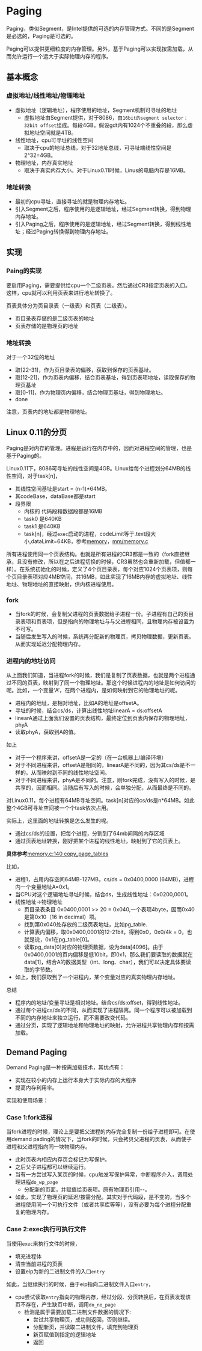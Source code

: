 # Paging
Paging，类似Segment，是Intel提供的可选的内存管理方式。不同的是Segment是必选的，Paging是可选的。

Paging可以提供更细粒度的内存管理。另外，基于Paging可以实现按需加载，从而允许运行一个远大于实际物理内存的程序。

## 基本概念

### 虚拟地址/线性地址/物理地址
- 虚拟地址（逻辑地址），程序使用的地址，Segment机制可寻址的地址
    - 虚拟地址由Segment提供，对于8086，由`16bit的segment selector：32bit offset`组成。每段4GB。假设gdt内有1024个不重叠的段，那么虚拟地址空间就是4TB。
- 线性地址，cpu可寻址的线性空间
    - 取决于cpu的地址总线，对于32地址总线，可寻址端线性空间是2^32=4GB。
- 物理地址，内存真实地址
    - 取决于真实内存大小。对于Linux0.11时候，Linus的电脑内存是16MB。

### 地址转换
- 最初的cpu寻址，直接寻址的就是物理内存地址。
- 引入Segment之后，程序使用的是逻辑地址，经过Segment转换，得到物理内存地址。
- 引入Paging之后，程序使用的是逻辑地址，经过Segment转换，得到线性地址；经过Paging转换得到物理内存地址。

## 实现

### Paing的实现
要启用Paging，需要提供给cpu一个二级页表。然后通过CR3指定页表的入口。这样，cpu就可以利用页表来进行地址转换了。

页表具体分为页目录表（一级表）和页表（二级表）。
- 页目录表存储的是二级页表的地址
- 页表存储的是物理页的地址

### 地址转换
对于一个32位的地址
- 取[22-31]，作为页目录表的偏移，获取到保存的页表基址。
- 取[12-21]，作为页表内偏移，结合页表基址，得到页表项地址，读取保存的物理页基址
- 取[0-11]，作为物理页内偏移，结合物理页基址，得到物理地址。
- done

注意，页表内的地址都是物理地址。


## Linux 0.11的分页
Paging是对内存的管理。进程是运行在内存中的，因而对进程空间的管理，也是基于Paging的。

Linux0.11下，8086可寻址的线性空间是4GB。Linux给每个进程划分64MB的线性空间，对于task[n]，
- 其线性空间基址是start = (n-1)*64MB。
- 其codeBase，dataBase都是start
- 段界限
    - 内核的 代码段和数据段都是16MB
    - task0 是640KB
    - task1 是640KB
    - task[n]，经过`exec`启动的进程，codeLimit等于.text段大小,dataLimit=64KB，参考[memory](memory.lux.md)，[mm/memory.c](mm/memory.c)

所有进程使用同一个页表结构。也就是所有进程的CR3都是一致的（fork直接继承，且没有修改，所以在之后进程切换的时候，CR3虽然也会重新加载，但值都一样）。在系统初始化的时候，定义了4个页目录表，每个对应1024个页表项，则每个页目录表项对应4MB空间，共16MB，如此实现了16MB内存的虚拟地址、线性地址、物理地址的直接映射，供内核进程使用。


### fork
- 当fork的时候，会复制父进程的页表数据给子进程一份。子进程有自己的页目录表项和页表项，但是指向的物理地址与与父进程相同，且物理内存被设置为不可写。
- 当随后发生写入的时候，系统再分配新的物理页，拷贝物理数据，更新页表。从而实现延迟分配物理内存。

### 进程内的地址访问
从上面我们知道，当进程fork的时候，我们是复制了页表数据，也就是两个进程通过不同的页表，映射到了同一个物理地址。那这个时候进程内的地址是如何访问的呢。比如，一个变量‘A’，在两个进程内，是如何映射到它的物理地址的呢。

- 进程内的地址，是相对地址，比如A的地址是offsetA。
- 寻址的时候，结合cs/ds，计算出线性地址linearA = ds:offsetA
- linearA通过上面我们设置的页表结构，最终定位到页表内保存的物理地址，phyA
- 读取phyA，获取到A的值。

如上
- 对于一个程序来讲，offsetA是一定的（在一台机器上/编译环境）
- 对于不同进程来讲，offsetA是相同的，linearA是不同的，因为其cs/ds是不一样的。从而映射到不同的线性地址空间。
- 对于不同进程来讲，phyA是不同的。注意，刚fork完成，没有写入的时候，是共享的，因而相同。当随后有写入的时候，会单独分配，从而最终是不同的。


对Linux0.11，每个进程有64MB寻址空间。task[n]对应的cs/ds是n*64MB。如此整个4GB可寻址空间被一个个task依次占用。

实际上，这里面的地址转换是怎么发生的呢。
- 通过cs/ds的设置，把每个进程，分割到了64mb间隔的内存区域
- 通过页表地址转换，刚好把某个进程的线性地址，映射到了它的页表上。

__具体参考__[memory.c:140 copy_page_tables](./mm/memory.c)

比如，
- 进程1，占用内存空间64MB-127MB，cs/ds = 0x0400,0000 (64MB)，进程内一个变量地址A=0x1。
- 当CPU对这个逻辑地址寻址时候，结合ds，生成线性地址：0x0200,0001。
- 线性地址->物理地址
    - 页目录表条目 0x0400,0001 >> 20 = 0x040,一个表项4byte，因而0x40是第0x10（16 in decimal）项。
    - 找到第0x040处存放的二级页表地址，比如pg_table.
    - 计算表内偏移，取0x0400,0001的12-21bit，得到0x0，0x0/4k = 0，也就是说，0x1在pg_table[0]。
    - 读取pg_data[0]对应的物理页数据，设为data[4096]。由于0x0400,0001的页内偏移是低10bit，即0x1，那么我们要读取的数据就在data[1]，结合A的数据类型（int、long、char），我们可以决定具体要读取的字节数。
- 如上，我们获取到了一个进程内，某个变量对应的真实物理内存地址。

总结
- 程序内的地址/变量寻址是相对地址。结合cs/ds:offset，得到线性地址。
- 通过每个进程cs/ds的不同，从而实现了进程隔离。同一个程序可以被加载到不同的内存地址来独立运行，而不需要改变代码。
- 通过分页，实现了逻辑地址和物理地址的映射，允许进程共享物理内存和按需加载。


## Demand Paging
Demand Paging是一种按需加载技术，其优点有：
- 实现在较小的内存上运行本身大于实际内存的大程序
- 提高内存利用率。

实现和使用场景：

### Case 1:fork进程
当fork进程的时候，理论上是要把父进程的内存完全复制一份给子进程即可。在使用demand pading的情况下，当fork的时候，只会拷贝父进程的页表，从而使子进程和父进程指向同一块物理内存。  
- 此时页表内相应内存页会标记为写保护。
- 之后父子进程都可以继续运行。
- 当有一方尝试写入某页的时候，cpu触发写保护异常，中断程序介入，调用处理进程`do_wp_page`
    - 分配新的页面，并赋值给页表项。原有物理页引用--。
- 如此，实现了物理页的延迟/按需分配。其实对于代码段，是不变的，当多个进程使用同一个可执行文件（或者共享库等等），没有必要为每个进程分配重复的物理内存。


### Case 2:exec执行可执行文件
当使用`exec`来执行文件的时候，
- 填充进程体
- 清空当前进程的页表
- 设置eip为新的二进制文件的入口`entry`

如此，当继续执行的时候，由于eip指向二进制文件入口`entry`，
- cpu尝试读取`entry`指向的物理内存，经过分段、分页转换后，在页表发现该页不存在，产生缺页中断，调用`do_no_page`
    - 检测是属于需要加载二进制文件数据的情况下:
        - 尝试共享物理页，成功则返回，否则继续。
        - 分配新页，并读取二进制文件，填充到物理页
        - 新页赋值到指定的逻辑地址
        - 返回